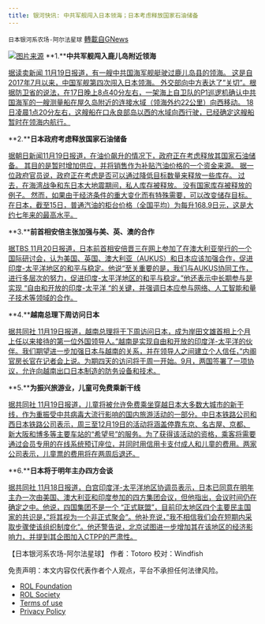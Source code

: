 ```yaml
---
title: 银河快讯: 中共军舰闯入日本领海；日本考虑释放国家石油储备
---
```

`日本银河系农场-阿尔法星球` [轉載自GNews](https://gnews.org/zh-hans/1681167/)

![](https://assets.gnews.org/wp-content/uploads/2021/11/图片1-90.png)[图片来源](https://money.udn.com/)
**1.****中共军舰闯入鹿儿岛附近领海**

[据读卖新闻 11月19日报道，有一艘中共国海军舰艇驶过鹿儿岛县的领海。 这是自2017年7月以来，中国军舰第四次闯入日本领海。 外交部向中方表达了”关切”。根据防卫省的说法，在17日晚上8点40分左右，一架海上自卫队的P1巡逻机确认中共国海军的一艘测量船在屋久岛附近的连接水域（领海外约22公里）向西移动。 18日凌晨1点20分左右，这艘船在口永良部岛以西的水域向西行驶，已经确定这艘船暂时在领海内航行。](https://news.yahoo.co.jp/articles/47804a09068170bed0d77eed636addc3c2916d48)

**2.****日本政府考虑释放国家石油储备**

[据朝日新闻11月19日报道，在油价飙升的情况下，政府正在考虑释放其国家石油储备。 其目的是暂时增加供应，并将销售作为补贴汽油价格的一个资金来源。 据一位政府官员说，政府正在考虑是否可以通过降低目标数量来释放一些库存。 过去，在海湾战争和东日本大地震期间，私人库存被释放。 没有国家库存被释放的例子。 然而，如果由于经济条件的重大变化而有特殊需要，可以改变储存目标。在日本，截至15日，普通汽油的柜台价格（全国平均）为每升168.9日元，这是大约七年来的最高水平。](https://news.yahoo.co.jp/articles/1daa740aa7441eb491974711ef77952499f3cf93)

**3.****前首相安倍主张加强与美、英、澳的合作**

[据TBS 11月20日报道，日本前首相安倍晋三在网上参加了在澳大利亚举行的一个国际研讨会，认为美国、英国、澳大利亚（AUKUS）和日本应该加强合作，促进印度-太平洋地区的和平与稳定。他说“至关重要的是，我们与AUKUS协同工作，进行多层次的努力，促进印度-太平洋地区的和平与稳定。”他还表示中长期参与是实现 “自由和开放的印度-太平洋 “的关键，并强调日本应参与网络、人工智能和量子技术等领域的合作。](https://news.yahoo.co.jp/articles/f0363cff0049b3bb9ebef892fee37e0d13bb93b8)

**4.****越南总理下周访问日本**

[据共同社 11月19日报道，越南总理将于下周访问日本，成为岸田文雄首相上个月上任以来接待的第一位外国领导人。”越南是实现自由和开放的印度洋-太平洋的伙伴。我们期望进一步加强日本与越南的关系，并在领导人之间建立个人信任，”内阁官房长官在记者会上说。为期四天的访问将于周一开始。9月，两国签署了一项协议，允许向越南出口日本制造的防务设备和技术。](https://english.kyodonews.net/news/2021/11/394ae1bca7e6-vietnam-pm-to-visit-japan-next-week-1st-leader-kishida-to-host.html)

**5.****为振兴旅游业，儿童可免费乘新干线**

[据共同社 11月19日报道，儿童将被允许免费乘坐穿越日本大多数大城市的新干线，作为重振受中共病毒大流行影响的国内旅游活动的一部分。中日本铁路公司和西日本铁路公司表示，周三至12月19日的活动将涵盖停靠东京、名古屋、京都、新大阪和博多等主要车站的“希望号”的服务。为了获得该活动的资格，乘客将需要通过会员专用的在线系统预订座位，并同时用信用卡支付成人和儿童的费用。两家公司表示，儿童票的费用将在两周后退还。](https://english.kyodonews.net/news/2021/11/0df3142de06c-efforts-to-revive-tourism-expand-to-free-bullet-train-rides-for-kids.html)

**6.****日本将于明年主办四方会谈**

[据共同社 11月18日报道，白宫印度洋-太平洋地区协调员表示，日本已同意在明年主办一次由美国、澳大利亚和印度参加的四方集团会议，但他指出，会议时间仍在确定之中。他说，四国集团不是一个 “正式联盟”，目前印太地区四个主要民主国家的共识是，”将其视为一个非正式聚会”。他补充说，”我不相信我们会在短期内采取步骤使该组织制度化”。他还警告说，北京试图进一步增加其在该地区的经济影响力，并提到其企图加入CTPP的严肃性。](https://english.kyodonews.net/news/2021/11/2b36d74b427a-urgent-japan-to-host-quad-meeting-next-year-white-house-official.html)

【日本银河系农场-阿尔法星球】
作者：Totoro
校对：Windfish

 

免责声明：本文内容仅代表作者个人观点，平台不承担任何法律风险。

- [ROL Foundation](https://rolfoundation.org/)
- [ROL Society](https://rolsociety.org/)
- [Terms of use](https://gnews.org/terms-of-use-3/)
- [Privacy Policy](https://gnews.org/privacy-policy/)
